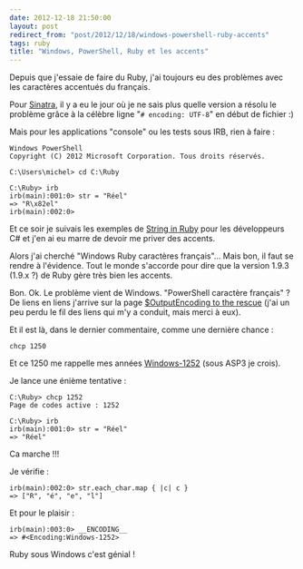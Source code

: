 ```yaml
---
date: 2012-12-18 21:50:00
layout: post
redirect_from: "post/2012/12/18/windows-powershell-ruby-accents"
tags: ruby
title: "Windows, PowerShell, Ruby et les accents"
---
```


Depuis que j'essaie de faire du Ruby, j'ai toujours eu des problèmes avec
les caractères accentués du français.

Pour [Sinatra](http://www.sinatrarb.com/), il y a
eu le jour où je ne sais plus quelle version a résolu le problème grâce à la
célèbre ligne "`# encoding: UTF-8`" en début de fichier :)

Mais pour les applications "console" ou les tests sous IRB, rien à
faire :

```
Windows PowerShell
Copyright (C) 2012 Microsoft Corporation. Tous droits réservés.

C:\Users\michel> cd C:\Ruby

C:\Ruby> irb
irb(main):001:0> str = "Réel"
=> "R\x82el"
irb(main):002:0>
```

Et ce soir je suivais les exemples de [String in Ruby](http://www.mehdi-khalili.com/string-in-ruby)
pour les développeurs C# et j'en ai eu marre de devoir me priver des
accents.

Alors j'ai cherché "Windows Ruby caractères français"... Mais bon, il faut
se rendre à l'évidence. Tout le monde s'accorde pour dire que la version 1.9.3
(1.9.x ?) de Ruby gère très bien les accents.

Bon. Ok. Le problème vient de Windows. "PowerShell caractère
français" ? De liens en liens j'arrive sur la page [$OutputEncoding to the rescue](http://blogs.msdn.com/b/powershell/archive/2006/12/11/outputencoding-to-the-rescue.aspx) (j'ai un peu perdu le fil des
liens qui m'y a conduit, mais merci à eux).

Et il est là, dans le dernier commentaire, comme une dernière
chance :

```
chcp 1250
```

Et ce 1250 me rappelle mes années [Windows-1252](http://fr.wikipedia.org/wiki/Windows-1252)
(sous ASP3 je crois).

Je lance une énième tentative :

```
C:\Ruby> chcp 1252
Page de codes active : 1252

C:\Ruby> irb
irb(main):001:0> str = "Réel"
=> "Réel"
```

Ca marche !!!

Je vérifie :

```
irb(main):002:0> str.each_char.map { |c| c }
=> ["R", "é", "e", "l"]
```

Et pour le plaisir :

```
irb(main):003:0> __ENCODING__
=> #<Encoding:Windows-1252>
```

Ruby sous Windows c'est génial !

